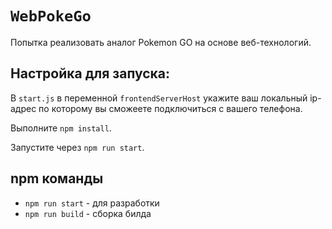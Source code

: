 # `WebPokeGo`

Попытка реализовать аналог Pokemon GO на основе веб-технологий.

## Настройка для запуска:
В `start.js` в переменной `frontendServerHost` укажите ваш локальный 
ip-адрес по которому вы сможеете подключиться с вашего телефона.

Выполните `npm install`.

Запустите через `npm run start`.


## npm команды
- `npm run start` - для разработки
- `npm run build` - сборка билда

